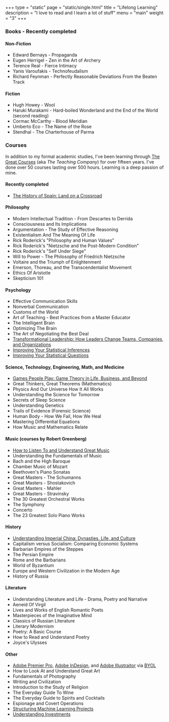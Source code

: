 +++
type = "static"
page = "static/single.html"
title = "Lifelong Learning"
description = "I love to read and I learn a lot of stuff"
menu = "main"
weight = "3"
+++

### Books - Recently completed  

#### Non-Fiction  

* Edward Bernays - Propaganda  
* Eugen Herrigel - Zen in the Art of Archery
* Terence Real - Fierce Intimacy  
* Yanis Varoufakis - Technofeudalism  
* Richard Feynman - Perfectly Reasonable Deviations From the Beaten Track

#### Fiction  

* Hugh Howey - Wool    
* Haruki Murakami - Hard-boiled Wonderland and the End of the World (second reading)    
* Cormac McCarthy - Blood Meridian  
* Umberto Eco - The Name of the Rose  
* Stendhal - The Charterhouse of Parma  

### Courses  

In addition to my formal academic studies, I've been learning through [The Great Courses](https://www.thegreatcourses.com/) (aka *The Teaching Company*) for over fifteen years. I've done over 50 courses lasting over 500 hours. Learning is a deep passion of mine.

#### Recently completed
 
* [The History of Spain: Land on a Crossroad](https://www.thegreatcourses.com/courses/the-history-of-spain-land-on-a-crossroad)  

#### Philosophy

* Modern Intellectual Tradition - From Descartes to Derrida
* Consciousness and Its Implications
* Argumentation - The Study of Effective Reasoning
* Existentialism And The Meaning Of Life
* Rick Roderick's "Philosophy and Human Values"
* Rick Roderick's "Nietzsche and the Post-Modern Condition"
* Rick Roderick's "Self Under Siege"
* Will to Power - The Philosophy of Friedrich Nietzsche
* Voltaire and the Triumph of Enlightenment
* Emerson, Thoreau, and the Transcendentalist Movement
* Ethics Of Aristotle
* Skepticism 101

#### Psychology

* Effective Communication Skills
* Nonverbal Communication
* Customs of the World
* Art of Teaching - Best Practices from a Master Educator
* The Intelligent Brain
* Optimizing The Brain
* The Art of Negotiating the Best Deal
* [Transformational Leadership: How Leaders Change Teams, Companies, and Organizations](https://www.thegreatcourses.com/courses/transformational-leadership-how-leaders-change-teams-companies-and-organizations.html)  
* [Improving Your Statistical Inferences](https://www.coursera.org/learn/statistical-inferences?)  
* [Improving Your Statistical Questions](https://www.coursera.org/learn/improving-statistical-questions)  

#### Science, Technology, Engineering, Math, and Medicine

* [Games People Play: Game Theory in Life, Business, and Beyond](https://www.thegreatcourses.com/courses/games-people-play-game-theory-in-life-business-and-beyond.html)  
* Great Thinkers, Great Theorems (Mathematics)
* Physics And Our Universe How It All Works
* Understanding the Science for Tomorrow
* Secrets of Sleep Science
* Understanding Genetics
* Trails of Evidence (Forensic Science)
* Human Body - How We Fail, How We Heal
* Mastering Differential Equations
* How Music and Mathematics Relate

#### Music (courses by Robert Greenberg)

* [How to Listen To and Understand Great Music](https://robertgreenbergmusic.com/download/listen-understand-great-music/)  
* Understanding the Fundamentals of Music
* Bach and the High Baroque
* Chamber Music of Mozart
* Beethoven's Piano Sonatas
* Great Masters - The Schumanns
* Great Masters - Shostakovich
* Great Masters - Mahler
* Great Masters - Stravinsky
* The 30 Greatest Orchestral Works
* The Symphony
* Concerto
* The 23 Greatest Solo Piano Works    

#### History
 
* [Understanding Imperial China: Dynasties, Life, and Culture](https://www.thegreatcourses.com/courses/understanding-imperial-china-dynasties-life-and-culture.html)  
* Capitalism versus Socialism: Comparing Economic Systems  
* Barbarian Empires of the Steppes  
* The Persian Empire  
* Rome and the Barbarians  
* World of Byzantium  
* Europe and Western Civilization in the Modern Age  
* History of Russia

#### Literature

* Understanding Literature and Life - Drama, Poetry and Narrative
* Aeneid Of Virgil
* Lives and Works of English Romantic Poets
* Masterpieces of the Imaginative Mind
* Classics of Russian Literature
* Literary Modernism
* Poetry: A Basic Course
* How to Read and Understand Poetry
* Joyce's Ulysses

#### Other

* [Adobe Premier Pro](https://youtu.be/MqwlW76sFCM), [Adobe InDesign](https://youtu.be/RXRT3dHu6_o), and [Adobe Illustraitor](https://youtu.be/Ib8UBwu3yGA) via [BYOL](https://www.bringyourownlaptop.com/)  
* How to Look At and Understand Great Art
* Fundamentals of Photography
* Writing and Civilization
* Introduction to the Study of Religion
* The Everyday Guide To Wine
* The Everyday Guide to Spirits and Cocktails
* Espionage and Covert Operations  
* [Structuring Machine Learning Projects](https://www.coursera.org/learn/machine-learning-projects/)  
* [Understanding Investments](https://www.thegreatcourses.com/courses/understanding-investments.html)

